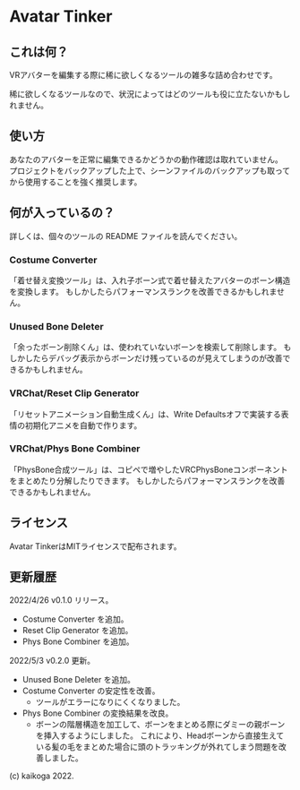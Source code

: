 # Avatar Tinker

## これは何？

VRアバターを編集する際に稀に欲しくなるツールの雑多な詰め合わせです。

稀に欲しくなるツールなので、状況によってはどのツールも役に立たないかもしれません。

## 使い方

あなたのアバターを正常に編集できるかどうかの動作確認は取れていません。
プロジェクトをバックアップした上で、シーンファイルのバックアップも取ってから使用することを強く推奨します。

## 何が入っているの？

詳しくは、個々のツールの README ファイルを読んでください。

### Costume Converter

「着せ替え変換ツール」は、入れ子ボーン式で着せ替えたアバターのボーン構造を変換します。
もしかしたらパフォーマンスランクを改善できるかもしれません。

### Unused Bone Deleter

「余ったボーン削除くん」は、使われていないボーンを検索して削除します。
もしかしたらデバッグ表示からボーンだけ残っているのが見えてしまうのが改善できるかもしれません。

### VRChat/Reset Clip Generator

「リセットアニメーション自動生成くん」は、Write Defaultsオフで実装する表情の初期化アニメを自動で作ります。

### VRChat/Phys Bone Combiner

「PhysBone合成ツール」は、コピペで増やしたVRCPhysBoneコンポーネントをまとめたり分解したりできます。
もしかしたらパフォーマンスランクを改善できるかもしれません。

## ライセンス

Avatar TinkerはMITライセンスで配布されます。

## 更新履歴

2022/4/26 v0.1.0 リリース。

- Costume Converter を追加。
- Reset Clip Generator を追加。
- Phys Bone Combiner を追加。

2022/5/3 v0.2.0 更新。

- Unused Bone Deleter を追加。
- Costume Converter の安定性を改善。
  - ツールがエラーになりにくくなりました。
- Phys Bone Combiner の変換結果を改良。
  - ボーンの階層構造を加工して、ボーンをまとめる際にダミーの親ボーンを挿入するようにしました。
    これにより、Headボーンから直接生えている髪の毛をまとめた場合に頭のトラッキングが外れてしまう問題を改善しました。

(c) kaikoga 2022.